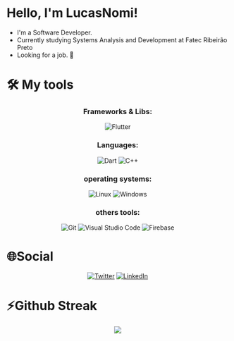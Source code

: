
# Hello, I'm LucasNomi!

- I'm a Software Developer.
- Currently studying  Systems Analysis and Development at Fatec Ribeirão Preto
- Looking for a job. 👀

# 🛠 My tools

<div align="center">
  <div> 
    <h3>  Frameworks & Libs: </h3>

 ![Flutter](https://img.shields.io/badge/Flutter-%2302569B.svg?style=for-the-badge&logo=Flutter&logoColor=white)
 
  <h3> Languages:</h3>

![Dart](https://img.shields.io/badge/dart-%230175C2.svg?style=for-the-badge&logo=dart&logoColor=white)
![C++](https://img.shields.io/badge/C%2B%2B-00599C?style=for-the-badge&logo=c%2B%2B&logoColor=white)

<h3> operating systems: </h3>

![Linux](https://img.shields.io/badge/linux-C.svg?style=for-the-badge&logo=linux&logoColor=FFFFFF&color=000000)
![Windows](https://img.shields.io/badge/Windows-C.svg?style=for-the-badge&logo=windows&logoColor=FFFFFF&color=000000)

<h3> others tools: </h3>

![Git](https://img.shields.io/badge/git-%23F05033.svg?style=for-the-badge&logo=git&logoColor=white)
![Visual Studio Code](https://img.shields.io/badge/Visual%20Studio%20Code-0078d7.svg?style=for-the-badge&logo=visual-studio-code&logoColor=white)
![Firebase](https://img.shields.io/badge/firebase-%23039BE5.svg?style=for-the-badge&logo=firebase)

  </div>
</div>

# 🌐Social

<div align="center">

<a href="https://twitter.com/LucasNomi01">![Twitter](https://img.shields.io/badge/Twitter-%231DA1F2.svg?style=for-the-badge&logo=Twitter&logoColor=white)</a>
<a href="https://www.linkedin.com/in/lucas-souza-987358247/">![LinkedIn](https://img.shields.io/badge/linkedin-%230077B5.svg?style=for-the-badge&logo=linkedin&logoColor=white)</a>

</div>

# ⚡Github Streak

<div align="center">
  <img src="http://github-readme-streak-stats.herokuapp.com?user=LucasNomi&theme=neon-dark&hide_border=true&background=DD272700">
</div>
